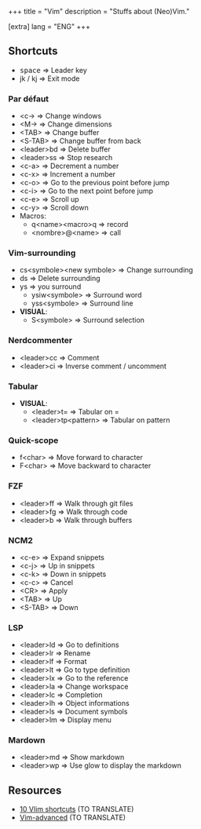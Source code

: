 +++
title = "Vim"
description = "Stuffs about (Neo)Vim."

[extra]
lang = "ENG"
+++

## Shortcuts

 * <kbd>space</kbd> => Leader key
 * jk / kj => Exit mode

### Par défaut

 * \<c-<direction>> => Change windows
 * \<M-<direction>> => Change dimensions
 * \<TAB>           => Change buffer
 * \<S-TAB>         => Change buffer from back
 * \<leader>bd      => Delete buffer
 * \<leader>ss      => Stop research
 * \<c-a>           => Decrement a number
 * \<c-x>           => Increment a number
 * \<c-o>           => Go to the previous point before jump
 * \<c-i>           => Go to the next point before jump
 * \<c-e>           => Scroll up
 * \<c-y>           => Scroll down
 * Macros:
   * q\<name>\<macro>q => record
   * \<nombre>@\<name> => call

### Vim-surrounding

 * cs\<symbole>\<new symbole> => Change surrounding
 * ds<symbole>              => Delete surrounding
 * ys => you surround
    * ysiw\<symbole>  => Surround word
    * yss\<symbole>   => Surround line
 * __VISUAL__:
    * S\<symbole> => Surround selection

### Nerdcommenter

 * \<leader>cc => Comment
 * \<leader>ci => Inverse comment / uncomment

### Tabular

 * __VISUAL__:
   * \<leader>t=          => Tabular on =
   * \<leader>tp\<pattern> => Tabular on pattern

### Quick-scope

 * f\<char> => Move forward to character
 * F\<char> => Move backward to character

### FZF

 * \<leader>ff => Walk through git files
 * \<leader>fg => Walk through code
 * \<leader>b => Walk through buffers

### NCM2

 * \<c-e> => Expand snippets
 * \<c-j> => Up in snippets
 * \<c-k> => Down in snippets
 * \<c-c> => Cancel
 * \<CR>  => Apply
 * \<TAB> => Up
 * \<S-TAB> => Down

### LSP

  * \<leader>ld => Go to definitions
  * \<leader>lr => Rename
  * \<leader>lf => Format
  * \<leader>lt => Go to type definition
  * \<leader>lx => Go to the reference
  * \<leader>la => Change workspace
  * \<leader>lc => Completion
  * \<leader>lh => Object informations
  * \<leader>ls => Document symbols
  * \<leader>lm => Display menu

### Mardown

 * \<leader>md => Show markdown
 * \<leader>wp => Use glow to display the markdown


## Resources

* [10 VIim shortcuts](https://catonmat.net/top-10-vim-shortcuts) (TO TRANSLATE)
* [Vim-advanced](https://thevaluable.dev/vim-advanced/) (TO TRANSLATE)
